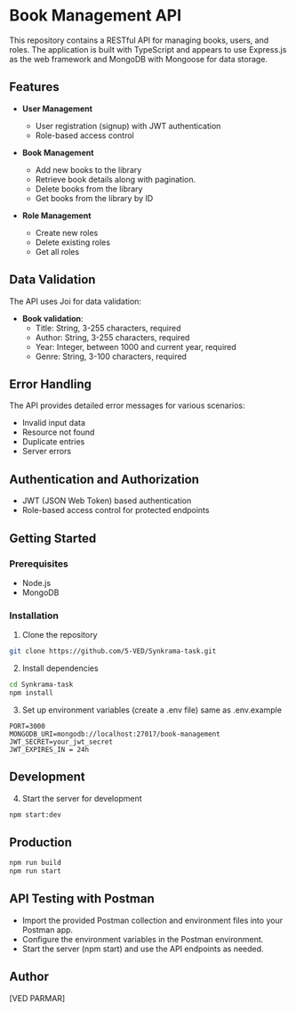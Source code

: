 # Book Management API

This repository contains a RESTful API for managing books, users, and roles. The application is built with TypeScript and appears to use Express.js as the web framework and MongoDB with Mongoose for data storage.

## Features

- **User Management**
  - User registration (signup) with JWT authentication
  - Role-based access control

- **Book Management**
  - Add new books to the library
  - Retrieve book details along with pagination.
  - Delete books from the library
  - Get books from the library by ID

- **Role Management**
  - Create new roles
  - Delete existing roles
  - Get all roles


## Data Validation

The API uses Joi for data validation:

- **Book validation**:
  - Title: String, 3-255 characters, required
  - Author: String, 3-255 characters, required
  - Year: Integer, between 1000 and current year, required
  - Genre: String, 3-100 characters, required

## Error Handling

The API provides detailed error messages for various scenarios:
- Invalid input data
- Resource not found
- Duplicate entries
- Server errors

## Authentication and Authorization

- JWT (JSON Web Token) based authentication
- Role-based access control for protected endpoints

## Getting Started

### Prerequisites
- Node.js
- MongoDB

### Installation
1. Clone the repository
```bash
git clone https://github.com/5-VED/Synkrama-task.git
```

2. Install dependencies
```bash
cd Synkrama-task
npm install
```

3. Set up environment variables (create a .env file) same as .env.example
```
PORT=3000
MONGODB_URI=mongodb://localhost:27017/book-management
JWT_SECRET=your_jwt_secret
JWT_EXPIRES_IN = 24h 
```

## Development
4. Start the server for development
```bash
npm start:dev
```

## Production
```bash
npm run build
npm run start
```

## API Testing with Postman
- Import the provided Postman collection and environment files into your Postman app.
- Configure the environment variables in the Postman environment.
- Start the server (npm start) and use the API endpoints as needed.

## Author
[VED PARMAR]